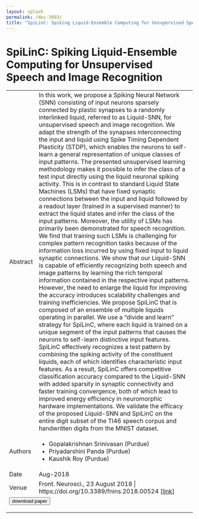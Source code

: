 ```yaml
---
layout: splash
permalink: /doc-3093/
title: "SpiLinC: Spiking Liquid-Ensemble Computing for Unsupervised Speech and Image Recognition"
---
```


# SpiLinC: Spiking Liquid-Ensemble Computing for Unsupervised Speech and Image Recognition

<table>
    <tbody>
    <tr>
        <td>Abstract</td>
        <td>In this work, we propose a Spiking Neural Network (SNN) consisting of input neurons sparsely connected by plastic synapses to a randomly interlinked liquid, referred to as Liquid-SNN, for unsupervised speech and image recognition. We adapt the strength of the synapses interconnecting the input and liquid using Spike Timing Dependent Plasticity (STDP), which enables the neurons to self-learn a general representation of unique classes of input patterns. The presented unsupervised learning methodology makes it possible to infer the class of a test input directly using the liquid neuronal spiking activity. This is in contrast to standard Liquid State Machines (LSMs) that have fixed synaptic connections between the input and liquid followed by a readout layer (trained in a supervised manner) to extract the liquid states and infer the class of the input patterns. Moreover, the utility of LSMs has primarily been demonstrated for speech recognition. We find that training such LSMs is challenging for complex pattern recognition tasks because of the information loss incurred by using fixed input to liquid synaptic connections. We show that our Liquid-SNN is capable of efficiently recognizing both speech and image patterns by learning the rich temporal information contained in the respective input patterns. However, the need to enlarge the liquid for improving the accuracy introduces scalability challenges and training inefficiencies. We propose SpiLinC that is composed of an ensemble of multiple liquids operating in parallel. We use a “divide and learn” strategy for SpiLinC, where each liquid is trained on a unique segment of the input patterns that causes the neurons to self-learn distinctive input features. SpiLinC effectively recognizes a test pattern by combining the spiking activity of the constituent liquids, each of which identifies characteristic input features. As a result, SpiLinC offers competitive classification accuracy compared to the Liquid-SNN with added sparsity in synaptic connectivity and faster training convergence, both of which lead to improved energy efficiency in neuromorphic hardware implementations. We validate the efficacy of the proposed Liquid-SNN and SpiLinC on the entire digit subset of the TI46 speech corpus and handwritten digits from the MNIST dataset.</td>
    </tr>
    <tr>
        <td>Authors</td>
        <td>
            <ul>
                <li>Gopalakrishnan Srinivasan (Purdue)</li>
                <li>Priyadarshini Panda (Purdue)</li>
                <li>Kaushik Roy (Purdue)</li>
            </ul>
        </td>
    </tr>
    <tr>
        <td>Date</td>
        <td>Aug-2018</td>
    </tr>
    <tr>
        <td>Venue</td>
        <td>Front. Neurosci., 23 August 2018 | https://doi.org/10.3389/fnins.2018.00524 [<a href="https://www.frontiersin.org/articles/10.3389/fnins.2018.00524/full">link</a>]</td>
    </tr>
        <tr>
            <td colspan="2">
                <form method="get" action="https://ibm.box.com/v/doc-3093-paper">
                    <button type="submit">download paper</button>
                </form>
            </td>
        </tr>
    </tbody>
</table>
